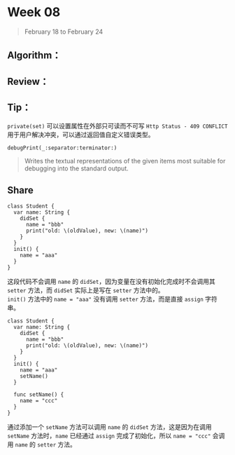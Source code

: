 # Week 08

> February 18 to February 24

## Algorithm：

## Review：

## Tip：
`private(set)` 可以设置属性在外部只可读而不可写
`Http Status - 409 CONFLICT` 用于用户解决冲突，可以通过返回值自定义错误类型。

`debugPrint(_:separator:terminator:)`
> Writes the textual representations of the given items most suitable for debugging into the standard output.

## Share

```
class Student {
  var name: String {
    didSet {
      name = "bbb"
      print("old: \(oldValue), new: \(name)")
    }
  }
  init() {
    name = "aaa"
  }
}
```
这段代码不会调用 `name` 的 `didSet`，因为变量在没有初始化完成时不会调用其 `setter` 方法，而 `didSet` 实际上是写在 `setter` 方法中的。  
`init()` 方法中的 `name = "aaa"` 没有调用 `setter` 方法，而是直接 `assign` 字符串。  
```
class Student {
  var name: String {
    didSet {
      name = "bbb"
      print("old: \(oldValue), new: \(name)")
    }
  }
  init() {
    name = "aaa"
    setName()
  }

  func setName() {
    name = "ccc"
  }
}
```
通过添加一个 `setName` 方法可以调用 `name` 的 `didSet` 方法，这是因为在调用 `setName` 方法时，`name` 已经通过 `assign` 完成了初始化，所以 `name = "ccc"` 会调用 `name` 的 `setter` 方法。